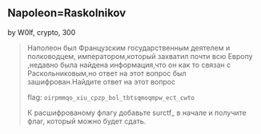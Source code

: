 ## Napoleon=Raskolnikov
by W0lf, crypto, 300

>Наполеон был Французским государственным деятелем и полководцем, императором,который захватил почти всю  Европу ,недавно была найдена информация,что он как то связан с Раскольниковым,но ответ на этот вопрос был зашифрован.Найдите ответ на этот вопрос
>
> flag: `oirpmmqo_xiu_cpzp_bol_tbtsqmoqmpw_ect_cwto`
>
> К расшифрованому флагу добавьте surctf_ в начале и получите флаг, который можно будет сдать.


